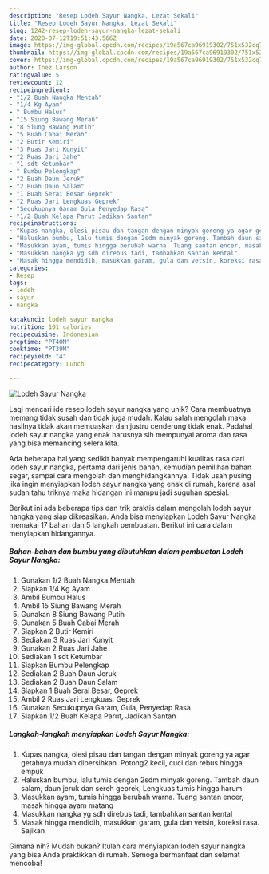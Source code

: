 ```yaml
---
description: "Resep Lodeh Sayur Nangka, Lezat Sekali"
title: "Resep Lodeh Sayur Nangka, Lezat Sekali"
slug: 1242-resep-lodeh-sayur-nangka-lezat-sekali
date: 2020-07-12T19:51:43.566Z
image: https://img-global.cpcdn.com/recipes/19a567ca96919302/751x532cq70/lodeh-sayur-nangka-foto-resep-utama.jpg
thumbnail: https://img-global.cpcdn.com/recipes/19a567ca96919302/751x532cq70/lodeh-sayur-nangka-foto-resep-utama.jpg
cover: https://img-global.cpcdn.com/recipes/19a567ca96919302/751x532cq70/lodeh-sayur-nangka-foto-resep-utama.jpg
author: Inez Larson
ratingvalue: 5
reviewcount: 12
recipeingredient:
- "1/2 Buah Nangka Mentah"
- "1/4 Kg Ayam"
- " Bumbu Halus"
- "15 Siung Bawang Merah"
- "8 Siung Bawang Putih"
- "5 Buah Cabai Merah"
- "2 Butir Kemiri"
- "3 Ruas Jari Kunyit"
- "2 Ruas Jari Jahe"
- "1 sdt Ketumbar"
- " Bumbu Pelengkap"
- "2 Buah Daun Jeruk"
- "2 Buah Daun Salam"
- "1 Buah Serai Besar Geprek"
- "2 Ruas Jari Lengkuas Geprek"
- "Secukupnya Garam Gula Penyedap Rasa"
- "1/2 Buah Kelapa Parut Jadikan Santan"
recipeinstructions:
- "Kupas nangka, olesi pisau dan tangan dengan minyak goreng ya agar getahnya mudah dibersihkan. Potong2 kecil, cuci dan rebus hingga empuk"
- "Haluskan bumbu, lalu tumis dengan 2sdm minyak goreng. Tambah daun salam, daun jeruk dan sereh geprek, Lengkuas tumis hingga harum"
- "Masukkan ayam, tumis hingga berubah warna. Tuang santan encer, masak hingga ayam matang"
- "Masukkan nangka yg sdh direbus tadi, tambahkan santan kental"
- "Masak hingga mendidih, masukkan garam, gula dan vetsin, koreksi rasa. Sajikan"
categories:
- Resep
tags:
- lodeh
- sayur
- nangka

katakunci: lodeh sayur nangka 
nutrition: 101 calories
recipecuisine: Indonesian
preptime: "PT40M"
cooktime: "PT39M"
recipeyield: "4"
recipecategory: Lunch

---
```



![Lodeh Sayur Nangka](https://img-global.cpcdn.com/recipes/19a567ca96919302/751x532cq70/lodeh-sayur-nangka-foto-resep-utama.jpg)

Lagi mencari ide resep lodeh sayur nangka yang unik? Cara membuatnya memang tidak susah dan tidak juga mudah. Kalau salah mengolah maka hasilnya tidak akan memuaskan dan justru cenderung tidak enak. Padahal lodeh sayur nangka yang enak harusnya sih mempunyai aroma dan rasa yang bisa memancing selera kita.

Ada beberapa hal yang sedikit banyak mempengaruhi kualitas rasa dari lodeh sayur nangka, pertama dari jenis bahan, kemudian pemilihan bahan segar, sampai cara mengolah dan menghidangkannya. Tidak usah pusing jika ingin menyiapkan lodeh sayur nangka yang enak di rumah, karena asal sudah tahu triknya maka hidangan ini mampu jadi suguhan spesial.




Berikut ini ada beberapa tips dan trik praktis dalam mengolah lodeh sayur nangka yang siap dikreasikan. Anda bisa menyiapkan Lodeh Sayur Nangka memakai 17 bahan dan 5 langkah pembuatan. Berikut ini cara dalam menyiapkan hidangannya.

<!--inarticleads1-->

##### Bahan-bahan dan bumbu yang dibutuhkan dalam pembuatan Lodeh Sayur Nangka:

1. Gunakan 1/2 Buah Nangka Mentah
1. Siapkan 1/4 Kg Ayam
1. Ambil  Bumbu Halus
1. Ambil 15 Siung Bawang Merah
1. Gunakan 8 Siung Bawang Putih
1. Gunakan 5 Buah Cabai Merah
1. Siapkan 2 Butir Kemiri
1. Sediakan 3 Ruas Jari Kunyit
1. Gunakan 2 Ruas Jari Jahe
1. Sediakan 1 sdt Ketumbar
1. Siapkan  Bumbu Pelengkap
1. Sediakan 2 Buah Daun Jeruk
1. Sediakan 2 Buah Daun Salam
1. Siapkan 1 Buah Serai Besar, Geprek
1. Ambil 2 Ruas Jari Lengkuas, Geprek
1. Gunakan Secukupnya Garam, Gula, Penyedap Rasa
1. Siapkan 1/2 Buah Kelapa Parut, Jadikan Santan




<!--inarticleads2-->

##### Langkah-langkah menyiapkan Lodeh Sayur Nangka:

1. Kupas nangka, olesi pisau dan tangan dengan minyak goreng ya agar getahnya mudah dibersihkan. Potong2 kecil, cuci dan rebus hingga empuk
1. Haluskan bumbu, lalu tumis dengan 2sdm minyak goreng. Tambah daun salam, daun jeruk dan sereh geprek, Lengkuas tumis hingga harum
1. Masukkan ayam, tumis hingga berubah warna. Tuang santan encer, masak hingga ayam matang
1. Masukkan nangka yg sdh direbus tadi, tambahkan santan kental
1. Masak hingga mendidih, masukkan garam, gula dan vetsin, koreksi rasa. Sajikan




Gimana nih? Mudah bukan? Itulah cara menyiapkan lodeh sayur nangka yang bisa Anda praktikkan di rumah. Semoga bermanfaat dan selamat mencoba!
